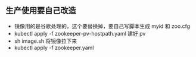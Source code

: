 ## 生产使用要自己改造

* 镜像用的是谷歌处理的，这个要替换掉，要自己写脚本生成 myid 和 zoo.cfg
* kubectl apply -f zookeeper-pv-hostpath.yaml 建好 pv
* sh image.sh 将镜像拉下来
* kubectl apply -f zookeeper.yaml